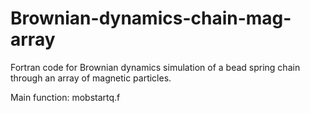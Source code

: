 # Brownian-dynamics-chain-mag-array
Fortran code for Brownian dynamics simulation of a bead spring chain through an array of magnetic particles.

Main function: mobstartq.f
